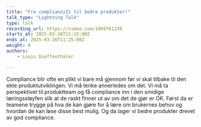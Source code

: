 ```yaml
---
title: "Fra complianzzZz til bedre produkter!"
talk_type: "Lightning Talk"
type: talk
recording_url: https://vimeo.com/1069761238
starts_at: 2025-03-26T11:15:00Z
ends_at: 2025-03-26T11:25:00Z
weight: 8
authors:
    - Louis Dieffenthaler

---
```

Compliance blir ofte en plikt vi bare må gjennom før vi skal tilbake til den ekte produktutviklingen. Vi må tenke annerledes om det. Vi må ta perspektivet til produktteam og få compliance inn i den smidige læringssløyfen slik at de raskt finner ut av om det de gjør er OK. Først da er teamene trygge på hva de kan gjøre for å lære om brukernes behov og hvordan de kan løse disse best mulig. Og da lager vi bedre produkter drevet av god compliance.
